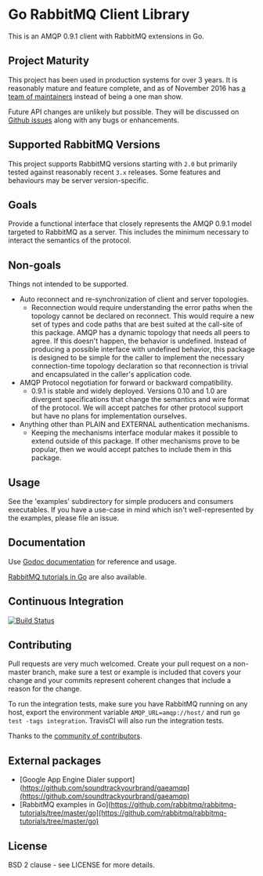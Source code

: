 # Go RabbitMQ Client Library

This is an AMQP 0.9.1 client with RabbitMQ extensions in Go.

## Project Maturity

This project has been used in production systems for over 3 years. It is reasonably mature
and feature complete, and as of November 2016 has [a team of maintainers](https://github.com/streadway/amqp/issues/215)
instead of being a one man show.

Future API changes are unlikely but possible. They will be discussed on [Github
issues](https://github.com/streadway/amqp/issues) along with any bugs or
enhancements.

## Supported RabbitMQ Versions

This project supports RabbitMQ versions starting with `2.0` but primarily tested
against reasonably recent `3.x` releases. Some features and behaviours may be
server version-specific.

## Goals

Provide a functional interface that closely represents the AMQP 0.9.1 model
targeted to RabbitMQ as a server.  This includes the minimum necessary to
interact the semantics of the protocol.

## Non-goals

Things not intended to be supported.

  * Auto reconnect and re-synchronization of client and server topologies.
    * Reconnection would require understanding the error paths when the
      topology cannot be declared on reconnect.  This would require a new set
      of types and code paths that are best suited at the call-site of this
      package.  AMQP has a dynamic topology that needs all peers to agree. If
      this doesn't happen, the behavior is undefined.  Instead of producing a
      possible interface with undefined behavior, this package is designed to
      be simple for the caller to implement the necessary connection-time
      topology declaration so that reconnection is trivial and encapsulated in
      the caller's application code.
  * AMQP Protocol negotiation for forward or backward compatibility.
    * 0.9.1 is stable and widely deployed.  Versions 0.10 and 1.0 are divergent
      specifications that change the semantics and wire format of the protocol.
      We will accept patches for other protocol support but have no plans for
      implementation ourselves.
  * Anything other than PLAIN and EXTERNAL authentication mechanisms.
    * Keeping the mechanisms interface modular makes it possible to extend
      outside of this package.  If other mechanisms prove to be popular, then
      we would accept patches to include them in this package.

## Usage

See the 'examples' subdirectory for simple producers and consumers executables.
If you have a use-case in mind which isn't well-represented by the examples,
please file an issue.

## Documentation

Use [Godoc documentation](http://godoc.org/github.com/streadway/amqp) for
reference and usage.

[RabbitMQ tutorials in
Go](https://github.com/rabbitmq/rabbitmq-tutorials/tree/master/go) are also
available.

## Continuous Integration

[![Build Status](https://secure.travis-ci.org/streadway/amqp.png)](http://travis-ci.org/streadway/amqp)

## Contributing

Pull requests are very much welcomed.  Create your pull request on a non-master
branch, make sure a test or example is included that covers your change and
your commits represent coherent changes that include a reason for the change.

To run the integration tests, make sure you have RabbitMQ running on any host,
export the environment variable `AMQP_URL=amqp://host/` and run `go test -tags
integration`.  TravisCI will also run the integration tests.

Thanks to the [community of contributors](https://github.com/streadway/amqp/graphs/contributors).

## External packages

  * [Google App Engine Dialer support](https://github.com/soundtrackyourbrand/gaeamqp](https://github.com/soundtrackyourbrand/gaeamqp)
  * [RabbitMQ examples in Go](https://github.com/rabbitmq/rabbitmq-tutorials/tree/master/go](https://github.com/rabbitmq/rabbitmq-tutorials/tree/master/go)

## License

BSD 2 clause - see LICENSE for more details.


